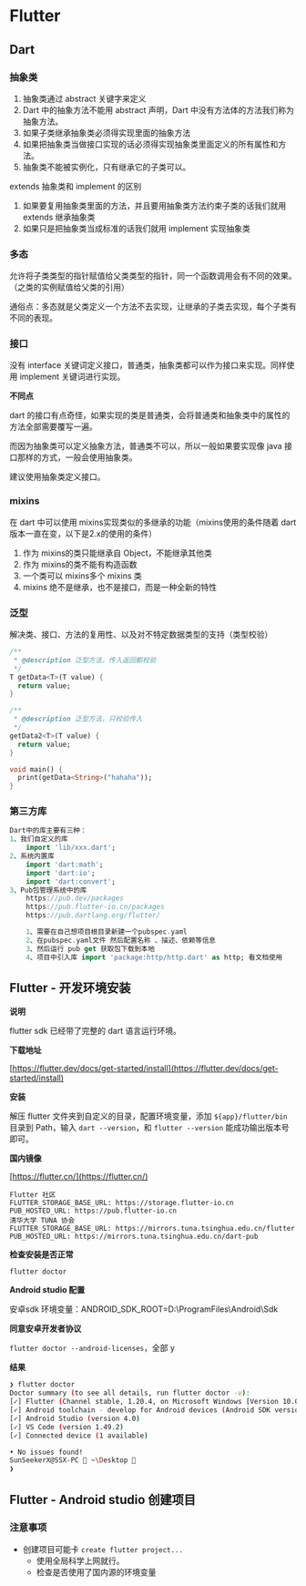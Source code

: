 # Flutter

## Dart

### 抽象类

1. 抽象类通过 abstract 关键字来定义
2. Dart 中的抽象方法不能用 abstract 声明，Dart 中没有方法体的方法我们称为抽象方法。
3. 如果子类继承抽象类必须得实现里面的抽象方法
4. 如果把抽象类当做接口实现的话必须得实现抽象类里面定义的所有属性和方法。
5. 抽象类不能被实例化，只有继承它的子类可以。

extends 抽象类和 implement 的区别

1. 如果要复用抽象类里面的方法，并且要用抽象类方法约束子类的话我们就用 extends 继承抽象类
2. 如果只是把抽象类当成标准的话我们就用 implement 实现抽象类

### 多态

允许将子类类型的指针赋值给父类类型的指针，同一个函数调用会有不同的效果。（之类的实例赋值给父类的引用）

通俗点：多态就是父类定义一个方法不去实现，让继承的子类去实现，每个子类有不同的表现。

### 接口

没有 interface 关键词定义接口，普通类，抽象类都可以作为接口来实现。同样使用 implement 关键词进行实现。

**不同点**

dart 的接口有点奇怪，如果实现的类是普通类，会将普通类和抽象类中的属性的方法全部需要覆写一遍。

而因为抽象类可以定义抽象方法，普通类不可以，所以一般如果要实现像 java 接口那样的方式，一般会使用抽象类。

建议使用抽象类定义接口。



### mixins

在 dart 中可以使用 mixins实现类似的多继承的功能（mixins使用的条件随着 dart 版本一直在变，以下是2.x的使用的条件）

1. 作为 mixins的类只能继承自 Object，不能继承其他类
2. 作为 mixins的类不能有构造函数
3. 一个类可以 mixins多个 mixins 类
4. mixins 绝不是继承，也不是接口，而是一种全新的特性



### 泛型

解决类、接口、方法的复用性、以及对不特定数据类型的支持（类型校验）

```dart
/**
 * @description 泛型方法，传入返回都校验
 */
T getData<T>(T value) {
  return value;
}

/**
 * @description 泛型方法，只校验传入
 */
getData2<T>(T value) {
  return value;
}

void main() {
  print(getData<String>("hahaha"));
}

```



### 第三方库

```dart
Dart中的库主要有三种：
1、我们自定义的库     
    import 'lib/xxx.dart';
2、系统内置库       
    import 'dart:math';    
    import 'dart:io'; 
    import 'dart:convert';
3、Pub包管理系统中的库  
    https://pub.dev/packages
    https://pub.flutter-io.cn/packages
    https://pub.dartlang.org/flutter/

    1、需要在自己想项目根目录新建一个pubspec.yaml
    2、在pubspec.yaml文件 然后配置名称 、描述、依赖等信息
    3、然后运行 pub get 获取包下载到本地  
    4、项目中引入库 import 'package:http/http.dart' as http; 看文档使用
```



## Flutter - 开发环境安装

**说明**

flutter sdk 已经带了完整的 dart 语言运行环境。

**下载地址**

 [https://flutter.dev/docs/get-started/install](https://flutter.dev/docs/get-started/install)

**安装**

解压 flutter 文件夹到自定义的目录，配置环境变量，添加 `${app}/flutter/bin` 目录到 Path，输入 `dart --version`，和 `flutter --version` 能成功输出版本号即可。

**国内镜像**

[https://flutter.cn/](https://flutter.cn/)

```
Flutter 社区
FLUTTER_STORAGE_BASE_URL: https://storage.flutter-io.cn
PUB_HOSTED_URL: https://pub.flutter-io.cn
清华大学 TUNA 协会
FLUTTER_STORAGE_BASE_URL: https://mirrors.tuna.tsinghua.edu.cn/flutter
PUB_HOSTED_URL: https://mirrors.tuna.tsinghua.edu.cn/dart-pub
```



**检查安装是否正常**

`flutter doctor`

**Android studio 配置**

安卓sdk 环境变量：ANDROID_SDK_ROOT=D:\ProgramFiles\Android\Sdk

**同意安卓开发者协议**

`flutter doctor --android-licenses`，全部 y

**结果**

```bash
❯ flutter doctor
Doctor summary (to see all details, run flutter doctor -v):
[✓] Flutter (Channel stable, 1.20.4, on Microsoft Windows [Version 10.0.19041.329], locale zh-CN)
[✓] Android toolchain - develop for Android devices (Android SDK version 30.0.2)
[✓] Android Studio (version 4.0)
[✓] VS Code (version 1.49.2)
[✓] Connected device (1 available)

• No issues found!
SunSeekerX@SSX-PC  ~\Desktop                                                                                 [15:43]
❯
```





## Flutter - Android studio 创建项目

### 注意事项

- 创建项目可能卡 `create flutter project...` 
  - 使用全局科学上网就行。
  - 检查是否使用了国内源的环境变量


